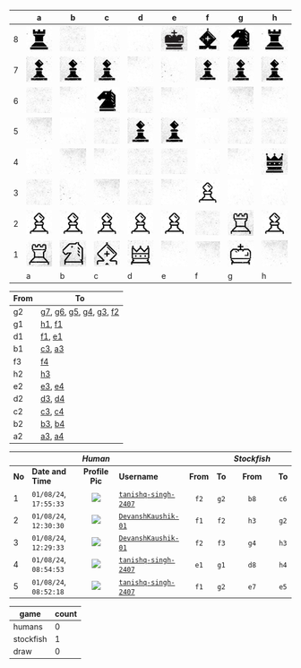 |   | a | b | c | d | e | f | g | h |
|---|---|---|---|---|---|---|---|---|
| 8 | ![piece](./pieces/style-2/rook-b.jpg) | ![piece](./pieces/style-2/bg-4.jpg) | ![piece](./pieces/style-2/bg-1.jpg) | ![piece](./pieces/style-2/bg-1.jpg) | ![piece](./pieces/style-2/king-b.jpg) | ![piece](./pieces/style-2/bishop-b.jpg) | ![piece](./pieces/style-2/knight-b.jpg) | ![piece](./pieces/style-2/rook-b.jpg) |
| 7 | ![piece](./pieces/style-2/pawn-b.jpg) | ![piece](./pieces/style-2/pawn-b.jpg) | ![piece](./pieces/style-2/pawn-b.jpg) | ![piece](./pieces/style-2/bg-3.jpg) | ![piece](./pieces/style-2/bg-2.jpg) | ![piece](./pieces/style-2/pawn-b.jpg) | ![piece](./pieces/style-2/pawn-b.jpg) | ![piece](./pieces/style-2/pawn-b.jpg) |
| 6 | ![piece](./pieces/style-2/bg-4.jpg) | ![piece](./pieces/style-2/bg-3.jpg) | ![piece](./pieces/style-2/knight-b.jpg) | ![piece](./pieces/style-2/bg-4.jpg) | ![piece](./pieces/style-2/bg-3.jpg) | ![piece](./pieces/style-2/bg-1.jpg) | ![piece](./pieces/style-2/bg-5.jpg) | ![piece](./pieces/style-2/bg-3.jpg) |
| 5 | ![piece](./pieces/style-2/bg-5.jpg) | ![piece](./pieces/style-2/bg-1.jpg) | ![piece](./pieces/style-2/bg-4.jpg) | ![piece](./pieces/style-2/pawn-b.jpg) | ![piece](./pieces/style-2/pawn-b.jpg) | ![piece](./pieces/style-2/bg-1.jpg) | ![piece](./pieces/style-2/bg-4.jpg) | ![piece](./pieces/style-2/bg-4.jpg) |
| 4 | ![piece](./pieces/style-2/bg-1.jpg) | ![piece](./pieces/style-2/bg-5.jpg) | ![piece](./pieces/style-2/bg-3.jpg) | ![piece](./pieces/style-2/bg-4.jpg) | ![piece](./pieces/style-2/bg-4.jpg) | ![piece](./pieces/style-2/bg-1.jpg) | ![piece](./pieces/style-2/bg-3.jpg) | ![piece](./pieces/style-2/queen-b.jpg) |
| 3 | ![piece](./pieces/style-2/bg-4.jpg) | ![piece](./pieces/style-2/bg-2.jpg) | ![piece](./pieces/style-2/bg-5.jpg) | ![piece](./pieces/style-2/bg-4.jpg) | ![piece](./pieces/style-2/bg-3.jpg) | ![piece](./pieces/style-2/pawn-w.jpg) | ![piece](./pieces/style-2/bg-1.jpg) | ![piece](./pieces/style-2/bg-1.jpg) |
| 2 | ![piece](./pieces/style-2/pawn-w.jpg) | ![piece](./pieces/style-2/pawn-w.jpg) | ![piece](./pieces/style-2/pawn-w.jpg) | ![piece](./pieces/style-2/pawn-w.jpg) | ![piece](./pieces/style-2/pawn-w.jpg) | ![piece](./pieces/style-2/bg-4.jpg) | ![piece](./pieces/style-2/rook-w.jpg) | ![piece](./pieces/style-2/pawn-w.jpg) |
| 1 | ![piece](./pieces/style-2/rook-w.jpg) | ![piece](./pieces/style-2/knight-w.jpg) | ![piece](./pieces/style-2/bishop-w.jpg) | ![piece](./pieces/style-2/queen-w.jpg) | ![piece](./pieces/style-2/bg-3.jpg) | ![piece](./pieces/style-2/bg-5.jpg) | ![piece](./pieces/style-2/king-w.jpg) | ![piece](./pieces/style-2/bg-5.jpg) |
|   | a | b | c | d | e | f | g | h |


| From |  To  |
|------|------|
|  g2  | [g7](https://github.com/tanishq-singh-2407/readme-chess/issues/new?title=chess_move_g2g7&labels=make+move&body=Just+push+%27Submit+new+issue%27.+You+don%27t+need+to+do+anything+else.), [g6](https://github.com/tanishq-singh-2407/readme-chess/issues/new?title=chess_move_g2g6&labels=make+move&body=Just+push+%27Submit+new+issue%27.+You+don%27t+need+to+do+anything+else.), [g5](https://github.com/tanishq-singh-2407/readme-chess/issues/new?title=chess_move_g2g5&labels=make+move&body=Just+push+%27Submit+new+issue%27.+You+don%27t+need+to+do+anything+else.), [g4](https://github.com/tanishq-singh-2407/readme-chess/issues/new?title=chess_move_g2g4&labels=make+move&body=Just+push+%27Submit+new+issue%27.+You+don%27t+need+to+do+anything+else.), [g3](https://github.com/tanishq-singh-2407/readme-chess/issues/new?title=chess_move_g2g3&labels=make+move&body=Just+push+%27Submit+new+issue%27.+You+don%27t+need+to+do+anything+else.), [f2](https://github.com/tanishq-singh-2407/readme-chess/issues/new?title=chess_move_g2f2&labels=make+move&body=Just+push+%27Submit+new+issue%27.+You+don%27t+need+to+do+anything+else.) |
|  g1  | [h1](https://github.com/tanishq-singh-2407/readme-chess/issues/new?title=chess_move_g1h1&labels=make+move&body=Just+push+%27Submit+new+issue%27.+You+don%27t+need+to+do+anything+else.), [f1](https://github.com/tanishq-singh-2407/readme-chess/issues/new?title=chess_move_g1f1&labels=make+move&body=Just+push+%27Submit+new+issue%27.+You+don%27t+need+to+do+anything+else.) |
|  d1  | [f1](https://github.com/tanishq-singh-2407/readme-chess/issues/new?title=chess_move_d1f1&labels=make+move&body=Just+push+%27Submit+new+issue%27.+You+don%27t+need+to+do+anything+else.), [e1](https://github.com/tanishq-singh-2407/readme-chess/issues/new?title=chess_move_d1e1&labels=make+move&body=Just+push+%27Submit+new+issue%27.+You+don%27t+need+to+do+anything+else.) |
|  b1  | [c3](https://github.com/tanishq-singh-2407/readme-chess/issues/new?title=chess_move_b1c3&labels=make+move&body=Just+push+%27Submit+new+issue%27.+You+don%27t+need+to+do+anything+else.), [a3](https://github.com/tanishq-singh-2407/readme-chess/issues/new?title=chess_move_b1a3&labels=make+move&body=Just+push+%27Submit+new+issue%27.+You+don%27t+need+to+do+anything+else.) |
|  f3  | [f4](https://github.com/tanishq-singh-2407/readme-chess/issues/new?title=chess_move_f3f4&labels=make+move&body=Just+push+%27Submit+new+issue%27.+You+don%27t+need+to+do+anything+else.) |
|  h2  | [h3](https://github.com/tanishq-singh-2407/readme-chess/issues/new?title=chess_move_h2h3&labels=make+move&body=Just+push+%27Submit+new+issue%27.+You+don%27t+need+to+do+anything+else.) |
|  e2  | [e3](https://github.com/tanishq-singh-2407/readme-chess/issues/new?title=chess_move_e2e3&labels=make+move&body=Just+push+%27Submit+new+issue%27.+You+don%27t+need+to+do+anything+else.), [e4](https://github.com/tanishq-singh-2407/readme-chess/issues/new?title=chess_move_e2e4&labels=make+move&body=Just+push+%27Submit+new+issue%27.+You+don%27t+need+to+do+anything+else.) |
|  d2  | [d3](https://github.com/tanishq-singh-2407/readme-chess/issues/new?title=chess_move_d2d3&labels=make+move&body=Just+push+%27Submit+new+issue%27.+You+don%27t+need+to+do+anything+else.), [d4](https://github.com/tanishq-singh-2407/readme-chess/issues/new?title=chess_move_d2d4&labels=make+move&body=Just+push+%27Submit+new+issue%27.+You+don%27t+need+to+do+anything+else.) |
|  c2  | [c3](https://github.com/tanishq-singh-2407/readme-chess/issues/new?title=chess_move_c2c3&labels=make+move&body=Just+push+%27Submit+new+issue%27.+You+don%27t+need+to+do+anything+else.), [c4](https://github.com/tanishq-singh-2407/readme-chess/issues/new?title=chess_move_c2c4&labels=make+move&body=Just+push+%27Submit+new+issue%27.+You+don%27t+need+to+do+anything+else.) |
|  b2  | [b3](https://github.com/tanishq-singh-2407/readme-chess/issues/new?title=chess_move_b2b3&labels=make+move&body=Just+push+%27Submit+new+issue%27.+You+don%27t+need+to+do+anything+else.), [b4](https://github.com/tanishq-singh-2407/readme-chess/issues/new?title=chess_move_b2b4&labels=make+move&body=Just+push+%27Submit+new+issue%27.+You+don%27t+need+to+do+anything+else.) |
|  a2  | [a3](https://github.com/tanishq-singh-2407/readme-chess/issues/new?title=chess_move_a2a3&labels=make+move&body=Just+push+%27Submit+new+issue%27.+You+don%27t+need+to+do+anything+else.), [a4](https://github.com/tanishq-singh-2407/readme-chess/issues/new?title=chess_move_a2a4&labels=make+move&body=Just+push+%27Submit+new+issue%27.+You+don%27t+need+to+do+anything+else.) |


|||_Human_||||_Stockfish_||
|-|-|:-:|-|:-:|:-:|:-:|:-:|
|**No**|**Date and Time**|**Profile Pic**|**Username**|**From**|**To**|**From**|**To**|
|1|`01/08/24`, `17:55:33`|<img src="https://github.com/tanishq-singh-2407.png" height="50px" /> | [`tanishq-singh-2407`](https://github.com/tanishq-singh-2407)|`f2`|`g2`|`b8`|`c6`|
|2|`01/08/24`, `12:30:30`|<img src="https://github.com/DevanshKaushik-01.png" height="50px" /> | [`DevanshKaushik-01`](https://github.com/DevanshKaushik-01)|`f1`|`f2`|`h3`|`g2`|
|3|`01/08/24`, `12:29:33`|<img src="https://github.com/DevanshKaushik-01.png" height="50px" /> | [`DevanshKaushik-01`](https://github.com/DevanshKaushik-01)|`f2`|`f3`|`g4`|`h3`|
|4|`01/08/24`, `08:54:53`|<img src="https://github.com/tanishq-singh-2407.png" height="50px" /> | [`tanishq-singh-2407`](https://github.com/tanishq-singh-2407)|`e1`|`g1`|`d8`|`h4`|
|5|`01/08/24`, `08:52:18`|<img src="https://github.com/tanishq-singh-2407.png" height="50px" /> | [`tanishq-singh-2407`](https://github.com/tanishq-singh-2407)|`f1`|`g2`|`e7`|`e5`|


| game | count |
|------|-------|
| humans | 0 |
| stockfish | 1 |
| draw | 0 |



